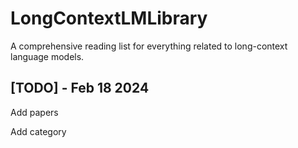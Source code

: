 # LongContextLMLibrary
A comprehensive reading list for everything related to long-context language models.

## [TODO] - Feb 18 2024
Add papers 

Add category
